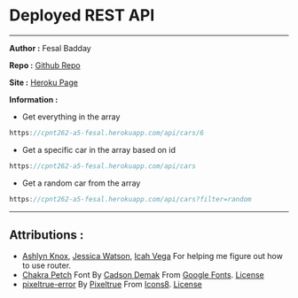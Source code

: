 # Deployed REST API

---

**Author :** Fesal Badday

**Repo :** [Github Repo](https://github.com/FesalBadday/cpnt262-a5)

**Site :** [Heroku Page](https://cpnt262-a5-fesal.herokuapp.com)

**Information :**

 - Get everything in the array

 ```js
 https://cpnt262-a5-fesal.herokuapp.com/api/cars/6
 ```

 - Get a specific car in the array based on id

 ```js
 https://cpnt262-a5-fesal.herokuapp.com/api/cars
 ```

 - Get a random car from the array

 ```js
 https://cpnt262-a5-fesal.herokuapp.com/api/cars?filter=random
 ```

---

## Attributions :
- [Ashlyn Knox](https://github.com/lilyx13), [Jessica Watson](https://github.com/Enyorose), [Icah Vega](https://github.com/Icahpv) For helping me figure out how to use router. 
- [Chakra Petch](https://fonts.google.com/specimen/Chakra+Petch#standard-styles) Font By [Cadson Demak](https://fonts.google.com/?query=Cadson+Demak) From [Google Fonts](https://fonts.google.com). [License](https://developers.google.com/fonts)
- [pixeltrue-error](https://icons8.com/illustrations/illustration/pixeltrue-error) By [Pixeltrue](https://www.pixeltrue.com/packs) From [Icons8](https://www.icons8.com). [License](https://www.icons8.com/license)